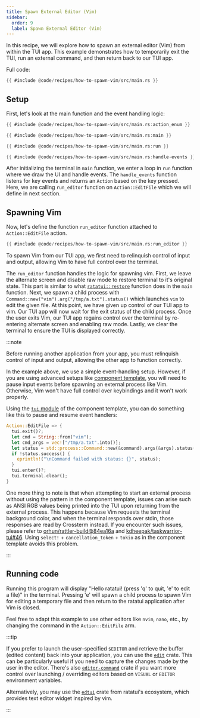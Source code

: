 ```yaml
---
title: Spawn External Editor (Vim)
sidebar:
  order: 9
  label: Spawn External Editor (Vim)
---
```


In this recipe, we will explore how to spawn an external editor (Vim) from within the TUI app. This
example demonstrates how to temporarily exit the TUI, run an external command, and then return back
to our TUI app.

Full code:

```rust collapsed title="main.rs (click to expand)"
{{ #include @code/recipes/how-to-spawn-vim/src/main.rs }}
```

## Setup

First, let's look at the main function and the event handling logic:

```rust title="main.rs"
{{ #include @code/recipes/how-to-spawn-vim/src/main.rs:action_enum }}

{{ #include @code/recipes/how-to-spawn-vim/src/main.rs:main }}

{{ #include @code/recipes/how-to-spawn-vim/src/main.rs:run }}

{{ #include @code/recipes/how-to-spawn-vim/src/main.rs:handle-events }}
```

After initializing the terminal in `main` function, we enter a loop in `run` function where we draw
the UI and handle events. The `handle_events` function listens for key events and returns an
`Action` based on the key pressed. Here, we are calling `run_editor` function on `Action::EditFile`
which we will define in next section.

## Spawning Vim

Now, let's define the function `run_editor` function attached to `Action::EditFile` action.

```rust title="main.rs"
{{ #include @code/recipes/how-to-spawn-vim/src/main.rs:run_editor }}
```

To spawn Vim from our TUI app, we first need to relinquish control of input and output, allowing Vim
to have full control over the terminal.

The `run_editor` function handles the logic for spawning vim. First, we leave the alternate screen
and disable raw mode to restore terminal to it's original state. This part is similar to what
[`ratatui::restore`](https://docs.rs/ratatui/latest/ratatui/fn.restore.html) function does in the
`main` function. Next, we spawn a child process with
`Command::new("vim").arg("/tmp/a.txt").status()` which launches `vim` to edit the given file. At
this point, we have given up control of our TUI app to vim. Our TUI app will now wait for the exit
status of the child process. Once the user exits Vim, our TUI app regains control over the terminal
by re-entering alternate screen and enabling raw mode. Lastly, we clear the terminal to ensure the
TUI is displayed correctly.

:::note

Before running another application from your app, you must relinquish control of input and output,
allowing the other app to function correctly.

In the example above, we use a simple event-handling setup. However, if you are using advanced
setups like [component template](https://github.com/ratatui/templates), you will need to pause input
events before spawning an external process like Vim. Otherwise, Vim won't have full control over
keybindings and it won't work properly.

Using the
[`tui` module](https://github.com/ratatui/templates/blob/5e823efc871107345d59e5deff9284235c1f0bbc/component/template/src/tui.rs)
of the component template, you can do something like this to pause and resume event handlers:

```rust
Action::EditFile => {
  tui.exit()?;
  let cmd = String::from("vim");
  let cmd_args = vec!["/tmp/a.txt".into()];
  let status = std::process::Command::new(&command).args(&args).status()?;
  if !status.success() {
    eprintln!("\nCommand failed with status: {}", status);
  }
  tui.enter()?;
  tui.terminal.clear();
}
```

One more thing to note is that when attempting to start an external process without using the
pattern in the component template, issues can arise such as ANSI RGB values being printed into the
TUI upon returning from the external process. This happens because Vim requests the terminal
background color, and when the terminal responds over stdin, those responses are read by Crossterm
instead. If you encounter such issues, please refer to
[orhun/rattler-build@84ea16a](https://github.com/orhun/rattler-build/commit/84ea16a4f5af33e2703b6330fcb977065263cef6)
and [kdheepak/taskwarrior-tui#46](https://github.com/kdheepak/taskwarrior-tui/issues/46). Using
`select!` + `cancellation_token` + `tokio` as in the component template avoids this problem.

:::

## Running code

Running this program will display "Hello ratatui! (press 'q' to quit, 'e' to edit a file)" in the
terminal. Pressing 'e' will spawn a child process to spawn Vim for editing a temporary file and then
return to the ratatui application after Vim is closed.

Feel free to adapt this example to use other editors like `nvim`, `nano`, etc., by changing the
command in the `Action::EditFile` arm.

:::tip

If you prefer to launch the user-specified `$EDITOR` and retrieve the buffer (edited content) back
into your application, you can use the [`edit`](https://crates.io/crates/edit) crate. This can be
particularly useful if you need to capture the changes made by the user in the editor. There's also
[`editor-command`](https://docs.rs/editor-command/latest/editor_command) crate if you want more
control over launching / overriding editors based on `VISUAL` or `EDITOR` environment variables.

Alternatively, you may use the [`edtui`](https://github.com/preiter93/edtui) crate from ratatui's
ecosystem, which provides text editor widget inspired by vim.

:::
